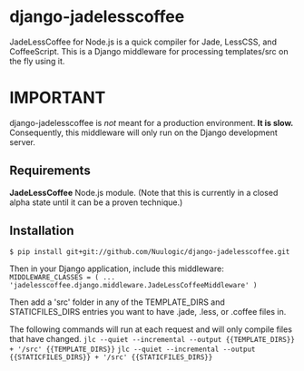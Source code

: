 django-jadelesscoffee
=====================

JadeLessCoffee for Node.js is a quick compiler for Jade, LessCSS, and CoffeeScript. This is a Django middleware for processing templates/src on the fly using it.

IMPORTANT
=========

django-jadelesscoffee is *not* meant for a production environment. **It is slow.** Consequently, this middleware will only run on the Django development server.

Requirements
------------

**JadeLessCoffee** Node.js module. (Note that this is currently in a closed alpha state until it can be a proven technique.)


Installation
------------

`$ pip install git+git://github.com/Nuulogic/django-jadelesscoffee.git`

Then in your Django application, include this middleware:
`MIDDLEWARE_CLASSES = (
    ...
    'jadelesscoffee.django.middleware.JadeLessCoffeeMiddleware'
)`

Then add a 'src' folder in any of the TEMPLATE_DIRS and STATICFILES_DIRS entries you want to have .jade, .less, or .coffee files in.

The following commands will run at each request and will only compile files that have changed.
`jlc --quiet --incremental --output {{TEMPLATE_DIRS}} + '/src' {{TEMPLATE_DIRS}}`
`jlc --quiet --incremental --output {{STATICFILES_DIRS}} + '/src' {{STATICFILES_DIRS}}`

